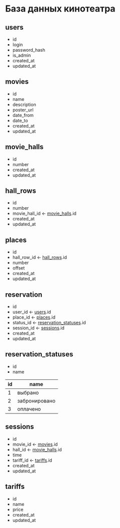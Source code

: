 # База данных кинотеатра

## users

- id
- login
- password_hash
- is_admin
- created_at
- updated_at


## movies

- id
- name
- description
- poster_url
- date_from
- date_to
- created_at
- updated_at


## movie_halls

- id
- number
- created_at
- updated_at


## hall_rows

- id
- number
- movie_hall_id ← [movie_halls](#movie_halls).id
- created_at
- updated_at


## places

- id
- hall_row_id ← [hall_rows](#hall_rows).id
- number
- offset
- created_at
- updated_at


## reservation

- id
- user_id ← [users](#users).id
- place_id ← [places](#places).id
- status_id ← [reservation_statuses](#reservation_statuses).id
- session_id ← [sessions](#sessions).id
- created_at
- updated_at


## reservation_statuses

- id
- name

 id |    name
----|--------
 1  | выбрано
 2  | забронировано
 3  | оплачено
 
 
## sessions
 
- id
- movie_id ← [movies](#movies).id
- hall_id ← [movie_halls](#movie_halls).id
- time
- tariff_id ← [tariffs](#tariffs).id
- created_at
- updated_at
 
 
## tariffs
 
- id
- name
- price
- created_at
- updated_at